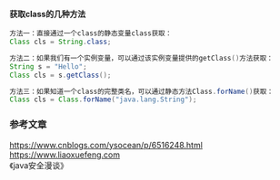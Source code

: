#### 获取class的几种方法
```java
方法一：直接通过一个class的静态变量class获取：
Class cls = String.class;

方法二：如果我们有一个实例变量，可以通过该实例变量提供的getClass()方法获取：
String s = "Hello";
Class cls = s.getClass();

方法三：如果知道一个class的完整类名，可以通过静态方法Class.forName()获取：
Class cls = Class.forName("java.lang.String");
```



### 参考文章</br>
https://www.cnblogs.com/ysocean/p/6516248.html
https://www.liaoxuefeng.com</br>
《java安全漫谈》
